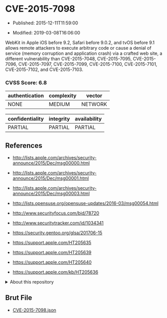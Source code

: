 # CVE-2015-7098

- Published: 2015-12-11T11:59:00

- Modified: 2019-03-08T16:06:00

WebKit in Apple iOS before 9.2, Safari before 9.0.2, and tvOS before 9.1 allows remote attackers to execute arbitrary code or cause a denial of service (memory corruption and application crash) via a crafted web site, a different vulnerability than CVE-2015-7048, CVE-2015-7095, CVE-2015-7096, CVE-2015-7097, CVE-2015-7099, CVE-2015-7100, CVE-2015-7101, CVE-2015-7102, and CVE-2015-7103.

### CVSS Score: **6.8**

| authentication | complexity | vector |
| --- | --- | --- |
| NONE | MEDIUM | NETWORK |

| confidentiality | integrity | availability |
| --- | --- | --- |
| PARTIAL | PARTIAL | PARTIAL |

## References

* http://lists.apple.com/archives/security-announce/2015/Dec/msg00000.html

* http://lists.apple.com/archives/security-announce/2015/Dec/msg00001.html

* http://lists.apple.com/archives/security-announce/2015/Dec/msg00003.html

* http://lists.opensuse.org/opensuse-updates/2016-03/msg00054.html

* http://www.securityfocus.com/bid/78720

* http://www.securitytracker.com/id/1034341

* https://security.gentoo.org/glsa/201706-15

* https://support.apple.com/HT205635

* https://support.apple.com/HT205639

* https://support.apple.com/HT205640

* https://support.apple.com/kb/HT205636

<details>
<summary>About this repository</summary> 

  This repository is part of the project [Live Hack CVE](https://github.com/Live-Hack-CVE). Main website can be found [www.live-hack.org](https://www.live-hack.org) 
  
  Made by [Sn0wAlice](https://github.com/Sn0wAlice) for the people that care about security and need to have a feed of the latest CVEs. Hope you enjoy it, don't forget to star the repo and follow me on [Twitter](https://twitter.com/Sn0wAlice) and [Github](https://github.com/Sn0wAlice). And that is my [personnal website](https://www.alice-snow.me/)

  - [Home Page](https://github.com/Live-Hack-CVE)
  - [Framework](https://github.com/Live-Hack-CVE/cve-framework)
  - [CVE database](https://github.com/Live-Hack-CVE/full_database)
  - [Changelog](https://github.com/Live-Hack-CVE/Changelog)
</details>

## Brut File

* [CVE-2015-7098.json](https://raw.githubusercontent.com/Live-Hack-CVE/full_database/main/cves/2015/CVE-2015-7098.json)

